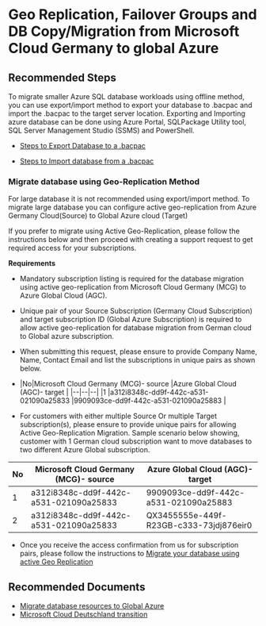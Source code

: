 <properties
	pageTitle="Geo Replication, Failover Groups and DB Copy/Migration from Microsoft Cloud Germany to global Azure"
	description="Geo Replication, Failover Groups and DB Copy/Migration from Microsoft Cloud Germany to global Azure"
	service="microsoft.sql"
	resource="servers"
	authors="subbuk"
	ms.author="subbuk"
	displayOrder=""
	selfHelpType="generic"
	supportTopicIds="32785509"
	productPesIds="13491"
	cloudEnvironments="public,blackForest,fairfax,mooncake, usnat, ussec"
	articleId="427a0459-7468-49d0-9da5-111aa863ecfe"
	ownershipId="AzureData_AzureSQLDB_Availability"
/>

# Geo Replication, Failover Groups and DB Copy/Migration from Microsoft Cloud Germany to global Azure

## **Recommended Steps**

To migrate  smaller Azure SQL database workloads using offline method, you can use export/import method to export your database to  .bacpac and import the .bacpac to the target  server location. Exporting and Importing azure database can be done using Azure Portal,  SQLPackage Utility tool, SQL Server Management Studio (SSMS) and PowerShell.

- [Steps to Export Database to a .bacpac](https://review.docs.microsoft.com/azure/azure-sql/database/database-export?branch=pr-en-us-138592)<br>


- [Steps to Import database from a .bacpac](https://review.docs.microsoft.com/azure/azure-sql/database/database-import?branch=pr-en-us-138592&tabs=azure-powershell)<br>


### **Migrate database using Geo-Replication Method**
For large database it is not recommended using export/import method. To migrate large database you can configure active geo-replication from Azure Germany Cloud(Source) to Global Azure cloud (Target)

If you prefer to migrate using Active Geo-Replication, please follow the instructions below and then proceed with creating a support request to get required access for your subscriptions.

**Requirements**
- Mandatory subscription listing is required for the database migration using active geo-replication from Microsoft Cloud Germany (MCG) to Azure Global Cloud (AGC).
- Unique pair of your  Source Subscription (Germany Cloud Subscription) and target subscription ID (Global Azure Subscription) is required  to allow active geo-replication for  database migration from German cloud to Global azure subscription.
- When submitting this request, please ensure to provide  Company Name, Name, Contact Email and list the subscriptions in unique pairs  as shown below.

- |No|Microsoft Cloud Germany (MCG)- source           |Azure Global Cloud (AGC)- target |
|--|--|--|
|1 |a312i8348c-dd9f-442c-a531-021090a25833  |9909093ce-dd9f-442c-a531-021090a25883  |

- For customers with either multiple  Source Or multiple Target subscription(s), please ensure to provide  unique pairs for allowing Active Geo-Replication Migration. Sample scenario below showing, customer with 1 German cloud subscription want to move databases to two different Azure Global subscription.

 |No|Microsoft Cloud Germany (MCG)- source           |Azure Global Cloud (AGC)- target |
|--|--|--|
|1 |a312i8348c-dd9f-442c-a531-021090a25833  |9909093ce-dd9f-442c-a531-021090a25883  |
|2 |a312i8348c-dd9f-442c-a531-021090a25833  |QX3455555e-449f-R23GB-c333-73jdj876eir0  |

- Once you receive the access confirmation from us for subscription pairs, please  follow the instructions to [Migrate your database using active Geo Replication](https://review.docs.microsoft.com/azure/germany/germany-migration-databases?branch=pr-en-us-138592#migrate-sql-database-using-active-geo-replication)


## **Recommended Documents**

* [Migrate database resources to Global Azure](https://review.docs.microsoft.com/azure/germany/germany-migration-databases?branch=pr-en-us-138592)<br>
* [Microsoft Cloud Deutschland transition](https://www.microsoft.com/cloud-platform/germany-cloud-regions)   
